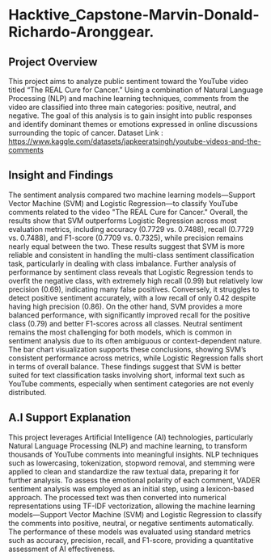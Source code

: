 # Hacktive_Capstone-Marvin-Donald-Richardo-Aronggear.

## Project Overview
  This project aims to analyze public sentiment toward the YouTube video titled “The REAL Cure for Cancer.” Using a combination of Natural Language Processing (NLP) and machine learning techniques, comments from the video are classified into three main categories: positive, neutral, and negative. The goal of this analysis is to gain insight into public responses and identify dominant themes or emotions expressed in online discussions surrounding the topic of cancer.
Dataset Link : https://www.kaggle.com/datasets/japkeeratsingh/youtube-videos-and-the-comments

## Insight and Findings
  The sentiment analysis compared two machine learning models—Support Vector Machine (SVM) and Logistic Regression—to classify YouTube comments related to the video "The REAL Cure for Cancer." Overall, the results show that SVM outperforms Logistic Regression across most evaluation metrics, including accuracy (0.7729 vs. 0.7488), recall (0.7729 vs. 0.7488), and F1-score (0.7709 vs. 0.7325), while precision remains nearly equal between the two. These results suggest that SVM is more reliable and consistent in handling the multi-class sentiment classification task, particularly in dealing with class imbalance.
  Further analysis of performance by sentiment class reveals that Logistic Regression tends to overfit the negative class, with extremely high recall (0.99) but relatively low precision (0.69), indicating many false positives. Conversely, it struggles to detect positive sentiment accurately, with a low recall of only 0.42 despite having high precision (0.86). On the other hand, SVM provides a more balanced performance, with significantly improved recall for the positive class (0.79) and better F1-scores across all classes. Neutral sentiment remains the most challenging for both models, which is common in sentiment analysis due to its often ambiguous or context-dependent nature.
  The bar chart visualization supports these conclusions, showing SVM’s consistent performance across metrics, while Logistic Regression falls short in terms of overall balance. These findings suggest that SVM is better suited for text classification tasks involving short, informal text such as YouTube comments, especially when sentiment categories are not evenly distributed.



## A.I Support Explanation
  This project leverages Artificial Intelligence (AI) technologies, particularly Natural Language Processing (NLP) and machine learning, to transform thousands of YouTube comments into meaningful insights. NLP techniques such as lowercasing, tokenization, stopword removal, and stemming were applied to clean and standardize the raw textual data, preparing it for further analysis. To assess the emotional polarity of each comment, VADER sentiment analysis was employed as an initial step, using a lexicon-based approach. The processed text was then converted into numerical representations using TF-IDF vectorization, allowing the machine learning models—Support Vector Machine (SVM) and Logistic Regression to classify the comments into positive, neutral, or negative sentiments automatically. The performance of these models was evaluated using standard metrics such as accuracy, precision, recall, and F1-score, providing a quantitative assessment of AI effectiveness. 
